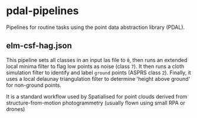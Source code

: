 # pdal-pipelines
Pipelines for routine tasks using the point data abstraction library (PDAL).

## elm-csf-hag.json

This pipeline sets all classes in an input las file to `0`, then runs an extended local minima filter to flag low points as noise (class `7`). It then runs a cloth simulation filter to identify and label `ground` points (ASPRS class `2`). Finally, it uses a local delaunay triangulation filter to determine 'height above ground' for non-ground points.

It is a standard workflow used by Spatialised for point clouds derived from structure-from-motion photogrammetry (usually flown using small RPA or drones)
